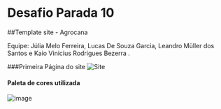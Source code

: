 # Desafio Parada 10 

##Template site - Agrocana 

Equipe: Júlia Melo Ferreira, Lucas De Souza Garcia, Leandro Müller dos Santos e Kaio Vinicius Rodrigues Bezerra .


###Primeira Página do site 
![Site](https://user-images.githubusercontent.com/98126417/170984966-b4528784-3a60-4f8a-aafb-f4a0b9e47399.png)


#### Paleta de cores utilizada 
 
![image](https://user-images.githubusercontent.com/98126417/170985686-a327c0a3-3da0-4d0e-93ca-1c703fb90481.png)



